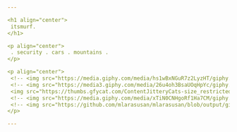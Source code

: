 ```yaml
---

<h1 align="center">
 itsmurf.
</h1>

<p align="center">
 . security . cars . mountains .  
</p>

<p align="center">
 <!-- <img src="https://media.giphy.com/media/hs1wBxNGuR7z2LyzHT/giphy.gif"> -->
 <!-- <img src="https://media3.giphy.com/media/26u4oh3BsaUOqHpYc/giphy.gif"> -->
 <img src="https://thumbs.gfycat.com/ContentJitteryCats-size_restricted.gif">
 <!-- <img src="https://media.giphy.com/media/xTiN0CNHgoRf1Ha7CM/giphy.gif"> -->
 <!-- <img src="https://github.com/mlarasusan/mlarasusan/blob/output/github-contribution-grid-snake.svg"> -->
</p>

---
```

